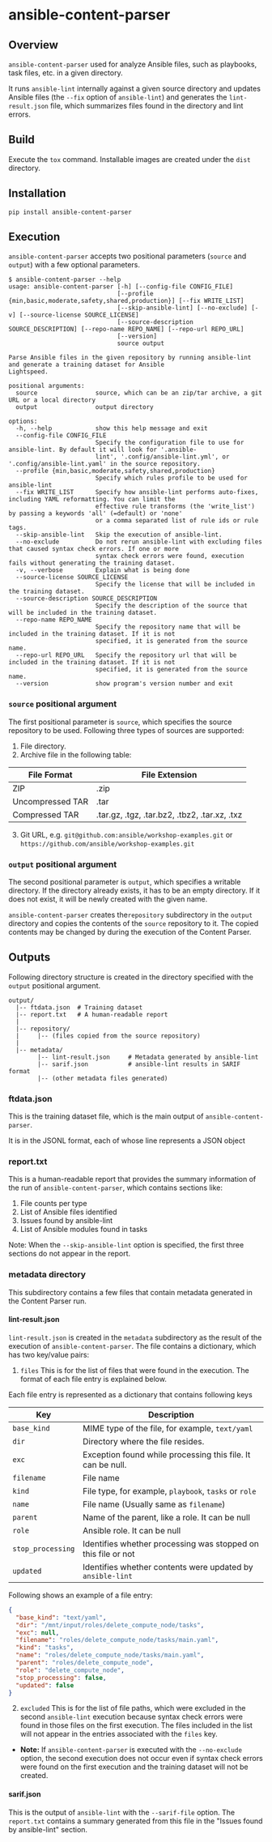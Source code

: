 # ansible-content-parser

## Overview

`ansible-content-parser` used for analyze Ansible files, such
as playbooks, task files, etc. in a given directory.

It runs `ansible-lint` internally against a given
source directory and
updates Ansible files (the `--fix` option of `ansible-lint`)
and generates the `lint-result.json` file, which summarizes
files found in the directory and lint errors.

## Build

Execute the `tox` command. Installable images are created under
the `dist` directory.

## Installation

```commandline
pip install ansible-content-parser
```

## Execution

`ansible-content-parser` accepts two positional parameters (`source` and `output`)
with a few optional parameters.

```commandline
$ ansible-content-parser --help
usage: ansible-content-parser [-h] [--config-file CONFIG_FILE]
                              [--profile {min,basic,moderate,safety,shared,production}] [--fix WRITE_LIST]
                              [--skip-ansible-lint] [--no-exclude] [-v] [--source-license SOURCE_LICENSE]
                              [--source-description SOURCE_DESCRIPTION] [--repo-name REPO_NAME] [--repo-url REPO_URL]
                              [--version]
                              source output

Parse Ansible files in the given repository by running ansible-lint and generate a training dataset for Ansible
Lightspeed.

positional arguments:
  source                source, which can be an zip/tar archive, a git URL or a local directory
  output                output directory

options:
  -h, --help            show this help message and exit
  --config-file CONFIG_FILE
                        Specify the configuration file to use for ansible-lint. By default it will look for '.ansible-
                        lint', '.config/ansible-lint.yml', or '.config/ansible-lint.yaml' in the source repository.
  --profile {min,basic,moderate,safety,shared,production}
                        Specify which rules profile to be used for ansible-lint
  --fix WRITE_LIST      Specify how ansible-lint performs auto-fixes, including YAML reformatting. You can limit the
                        effective rule transforms (the 'write_list') by passing a keywords 'all' (=default) or 'none'
                        or a comma separated list of rule ids or rule tags.
  --skip-ansible-lint   Skip the execution of ansible-lint.
  --no-exclude          Do not rerun ansible-lint with excluding files that caused syntax check errors. If one or more
                        syntax check errors were found, execution fails without generating the training dataset.
  -v, --verbose         Explain what is being done
  --source-license SOURCE_LICENSE
                        Specify the license that will be included in the training dataset.
  --source-description SOURCE_DESCRIPTION
                        Specify the description of the source that will be included in the training dataset.
  --repo-name REPO_NAME
                        Specify the repository name that will be included in the training dataset. If it is not
                        specified, it is generated from the source name.
  --repo-url REPO_URL   Specify the repository url that will be included in the training dataset. If it is not
                        specified, it is generated from the source name.
  --version             show program's version number and exit
```

### `source` positional argument

The first positional parameter is `source`, which specifies
the source repository to be used. Following three types of sources are supported:

1. File directory.
2. Archive file in the following table:

| File Format      | File Extension                                |
| ---------------- | --------------------------------------------- |
| ZIP              | .zip                                          |
| Uncompressed TAR | .tar                                          |
| Compressed TAR   | .tar.gz, .tgz, .tar.bz2, .tbz2, .tar.xz, .txz |

3. Git URL, e.g. `git@github.com:ansible/workshop-examples.git` or `https://github.com/ansible/workshop-examples.git`

### `output` positional argument

The second positional parameter is `output`, which specifies a writable
directory. If the directory already exists, it has to be
an empty directory. If it does not exist, it will be newly created with
the given name.

`ansible-content-parser` creates the`repository` subdirectory in the
`output` directory and copies the contents of the `source` repository
to it. The copied contents may be changed by during the execution
of the Content Parser.

## Outputs

Following directory structure is created in the directory specified with the `output`
positional argument.

```
output/
  |-- ftdata.json  # Training dataset
  |-- report.txt   # A human-readable report
  |
  |-- repository/
  |     |-- (files copied from the source repository)
  |
  |-- metadata/
        |-- lint-result.json     # Metadata generated by ansible-lint
        |-- sarif.json           # ansible-lint results in SARIF format
        |-- (other metadata files generated)
```

### ftdata.json

This is the training dataset file, which is the main output of `ansible-content-parser`.

It is in the JSONL format, each of whose line represents a JSON object

### report.txt

This is a human-readable report that provides the summary information of the run
of `ansible-content-parser`, which contains sections like:

1. File counts per type
2. List of Ansible files identified
3. Issues found by ansible-lint
4. List of Ansible modules found in tasks

Note: When the `--skip-ansible-lint` option is specified, the first three sections do
not appear in the report.

### metadata directory

This subdirectory contains a few files that contain metadata generated
in the Content Parser run.

#### lint-result.json

`lint-result.json` is created in the `metadata` subdirectory
as the result of the execution
of `ansible-content-parser`. The file contains a dictionary, which
has two key/value pairs:

1. `files` This is for the list of files that were found
   in the execution. The format of each file entry is explained below.

Each file entry is represented as a dictionary that contains following keys

| Key               | Description                                                   |
| ----------------- | ------------------------------------------------------------- |
| `base_kind`       | MIME type of the file, for example, `text/yaml`               |
| `dir`             | Directory where the file resides.                             |
| `exc`             | Exception found while processing this file. It can be null.   |
| `filename`        | File name                                                     |
| `kind`            | File type, for example, `playbook`, `tasks` or `role`         |
| `name`            | File name (Usually same as `filename`)                        |
| `parent`          | Name of the parent, like a role. It can be null               |
| `role`            | Ansible role. It can be null                                  |
| `stop_processing` | Identifies whether processing was stopped on this file or not |
| `updated`         | Identifies whether contents were updated by `ansible-lint`    |

Following shows an example of a file entry:

```json
{
  "base_kind": "text/yaml",
  "dir": "/mnt/input/roles/delete_compute_node/tasks",
  "exc": null,
  "filename": "roles/delete_compute_node/tasks/main.yaml",
  "kind": "tasks",
  "name": "roles/delete_compute_node/tasks/main.yaml",
  "parent": "roles/delete_compute_node",
  "role": "delete_compute_node",
  "stop_processing": false,
  "updated": false
}
```

2.  `excluded` This is for the list of file paths, which were excluded in the second `ansible-lint`
    execution because syntax check errors were found in those files on the first execution.
    The files included in the list will not appear in the entries associated with the `files` key.

- **Note:** If `ansible-content-parser` is executed with the `--no-exclude` option, the second execution
  does not occur even if syntax check errors were found on the first execution and
  the training dataset will not be created.

#### sarif.json

This is the output of `ansible-lint` with the `--sarif-file` option.
The `report.txt` contains a summary generated
from this file in the "Issues found by ansible-lint" section.
